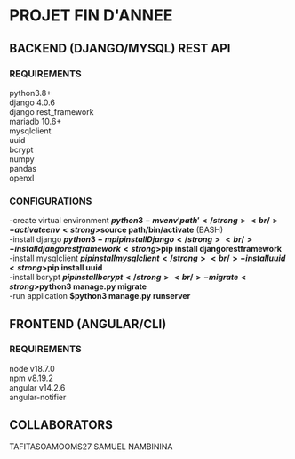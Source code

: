 # PROJET FIN D'ANNEE
## BACKEND (DJANGO/MYSQL) REST API
### REQUIREMENTS
python3.8+<br/> 
django 4.0.6 <br/>
django rest_framework <br/> 
mariadb 10.6+<br/>
mysqlclient<br/>
uuid<br/>
bcrypt<br/>
numpy<br/>
pandas<br/>
openxl<br/>

### CONFIGURATIONS
-create virtual environment <strong>$python3 -m venv 'path'</strong> <br/>
-activate env <strong>$source path/bin/activate</strong> (BASH)<br/>
-install django <strong>$python3 -m pip install Django</strong><br/>
-install django restframework <strong>$pip install djangorestframework</strong><br/>
-install mysqlclient <strong>$pip install mysqlclient</strong> <br/>
-install uuid <strong>$pip install uuid</strong> <br/>
-install bcrypt <strong>$pip install bcrypt</strong> <br/>
-migrate <strong>$python3 manage.py migrate</strong><br/>
-run application <strong>$python3 manage.py runserver</strong>

## FRONTEND (ANGULAR/CLI)
### REQUIREMENTS
node v18.7.0 <br/>
npm v8.19.2 <br/>
angular v14.2.6 <br/>
angular-notifier


## COLLABORATORS
TAFITASOAMOOMS27
SAMUEL
NAMBININA
